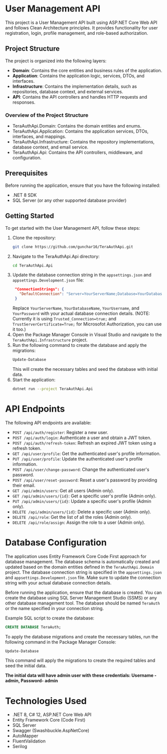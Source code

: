 # User Management API

This project is a User Management API built using ASP.NET Core Web API and follows Clean Architecture principles. It provides functionality for user registration, login, profile management, and role-based authorization.

## Project Structure

The project is organized into the following layers:

- **Domain**: Contains the core entities and business rules of the application.
- **Application**: Contains the application logic, services, DTOs, and interfaces.
- **Infrastructure**: Contains the implementation details, such as repositories, database context, and external services.
- **API**: Contains the API controllers and handles HTTP requests and responses.

### Overview of the Project Structure

- TeraAuthApi.Domain: Contains the domain entities and enums.
- TeraAuthApi.Application: Contains the application services, DTOs, interfaces, and mappings.
- TeraAuthApi.Infrastructure: Contains the repository implementations, database context, and email service.
- TeraAuthApi.Api: Contains the API controllers, middleware, and configuration.



## Prerequisites

Before running the application, ensure that you have the following installed:

- .NET 8 SDK
- SQL Server (or any other supported database provider)

## Getting Started

To get started with the User Management API, follow these steps:

1. Clone the repository:
   ```sh
   git clone https://github.com/gunchar16/TeraAuthApi.git
   ```
2. Navigate to the TeraAuthApi.Api directory:
   ```sh
   cd TeraAuthApi.Api
   ```
3. Update the database connection string in the `appsettings.json` and `appsettings.Development.json` file:
   ```json
    "ConnectionStrings": {
      "DefaultConnection": "Server=YourServerName;Database=YourDatabaseName;User Id=YourUsername;Password=YourPassword;"
    }
   ```
   Replace `YourServerName`, `YourDatabaseName`, `YourUsername`, and `YourPassword` with your actual database connection details. (NOTE: Currently it is using `Trusted_Connection=true;` and `TrustServerCertificate=True;` for Microsofot Authorization, you can use it too.)
4. Open the Package Manager Console in Visual Studio and navigate to the `TeraAuthApi.Infrastructure` project.
5. Run the following command to create the database and apply the migrations:
   ```sh
   Update-Database
   ```
   This will create the necessary tables and seed the database with initial data.
6. Start the application:
   ```sh
   dotnet run --project TeraAuthApi.Api
   ```

# API Endpoints
The following API endpoints are available:

- `POST /api/auth/register`: Register a new user.
- `POST /api/auth/login`: Authenticate a user and obtain a JWT token.
- `POST /api/auth/refresh-token`: Refresh an expired JWT token using a refresh token.
- `GET /api/user/profile`: Get the authenticated user's profile information.
- `PUT /api/user/profile`: Update the authenticated user's profile information.
- `POST /api/user/change-password`: Change the authenticated user's password.
- `POST /api/user/reset-password`: Reset a user's password by providing their email.
- `GET /api/admin/users`: Get all users (Admin only).
- `GET /api/admin/users/{id}`: Get a specific user's profile (Admin only).
- `PUT /api/admin/users/{id}`: Update a specific user's profile (Admin only).
- `DELETE /api/admin/users/{id}`: Delete a specific user (Admin only).
- `DELETE /api/role`: Get the list of all the roles (Admin only).
- `DELETE /api/role/assign`: Assign the role to a user (Admin only).


# Database Configuration
The application uses Entity Framework Core Code First approach for database management. The database schema is automatically created and updated based on the domain entities defined in the `TeraAuthApi.Domain` project. The database connection string is specified in the `appsettings.json` and `appsettings.Development.json` file. Make sure to update the connection string with your actual database connection details.

Before running the application, ensure that the database is created. You can create the database using SQL Server Management Studio (SSMS) or any other database management tool. The database should be named `TeraAuth` or the name specified in your connection string.

Example SQL script to create the database:

```sql
CREATE DATABASE TeraAuth;
```

To apply the database migrations and create the necessary tables, run the following command in the Package Manager Console:
```sh
Update-Database
```

This command will apply the migrations to create the required tables and seed the initial data. 

**The initial data will have admin user with these credentials: Username - admin, Password- admin**

# Technologies Used
- .NET 8, C# 12, ASP.NET Core Web API
- Entity Framework Core (Code First)
- SQL Server
- Swagger (Swashbuckle.AspNetCore)
- AutoMapper
- FluentValidation
- Serilog
